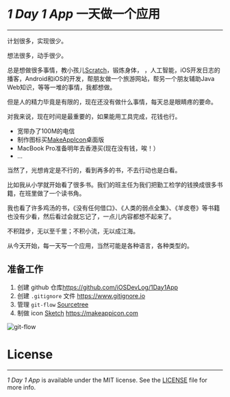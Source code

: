 # *1 Day 1 App* 一天做一个应用
---

计划很多，实现很少。

想法很多，动手很少。

总是想做很多事情，教小孩儿[Scratch](https://scratch.mit.edu)，锻炼身体， ，人工智能，iOS开发日志的播客，Android和iOS的开发，帮朋友做一个旅游网站，帮另一个朋友辅助Java Web知识，等等一堆的事情，我都想做。

但是人的精力毕竟是有限的，现在还没有做什么事情，每天总是眼睛疼的要命。

对我来说，现在时间是最重要的，如果能用工具完成，花钱也行。

* 宽带办了100M的电信
* 制作图标买[MakeAppIcon](https://makeappicon.com)桌面版
* MacBook Pro准备明年去香港买(现在没有钱，唉！）
* ...

当然了，光想肯定是不行的，看到再多的书，不去行动也是白看。

比如我从小学就开始看了很多书。我们的班主任为我们把勤工检学的钱换成很多书籍，在班里做了一个读书角。

我也看了许多鸡汤的书，《没有任何借口》、《人类的弱点全集》、《羊皮卷》等书籍也没有少看，然后看过会就忘记了，一点儿内容都想不起来了。

不积跬步，无以至千里；不积小流，无以成江海。


从今天开始，每一天写一个应用，当然可能是各种语言，各种类型的。

## 准备工作

1. 创建 github 仓库<https://github.com/iOSDevLog/1Day1App>
1. 创建 `.gitignore` 文件 <https://www.gitignore.io>
1. 管理 `git-flow` [Sourcetree](https://www.sourcetreeapp.com)
1. 制做 icon [Sketch](https://sketchapp.com) <https://makeappicon.com>

![git-flow](http://iosdevlog.com/assets/images/1day1app/git-flow.png)

# License
---

*1 Day 1 App* is available under the MIT license. See the [LICENSE](LICENSE) file for more info.
